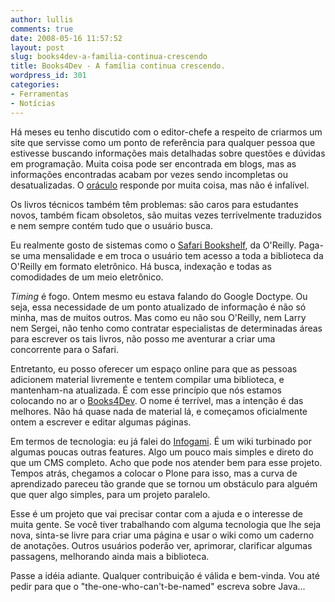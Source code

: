 ```yaml
---
author: lullis
comments: true
date: 2008-05-16 11:57:52
layout: post
slug: books4dev-a-familia-continua-crescendo
title: Books4Dev - A família continua crescendo.
wordpress_id: 301
categories:
- Ferramentas
- Notícias
---
```


Há meses eu tenho discutido com o editor-chefe a respeito de criarmos um site que servisse como um ponto de referência para qualquer pessoa que estivesse buscando informações mais detalhadas sobre questões e dúvidas em programação. Muita coisa pode ser encontrada em blogs, mas as informações encontradas acabam por vezes sendo incompletas ou desatualizadas. O [oráculo](http://google.com) responde por muita coisa, mas não é infalível.

Os livros técnicos também têm problemas: são caros para estudantes novos, também ficam obsoletos, são muitas vezes terrivelmente traduzidos e nem sempre contém tudo que o usuário busca.

Eu realmente gosto de sistemas como o [Safari Bookshelf](http://safari.oreilly.com/), da O'Reilly. Paga-se uma mensalidade e em troca o usuário tem acesso a toda a biblioteca da O'Reilly em formato eletrônico. Há busca, indexação e todas as comodidades de um meio eletrônico.

_Timing_ é fogo.  Ontem mesmo eu estava falando do Google Doctype. Ou seja, essa necessidade de um ponto atualizado de informação é não só minha, mas de muitos outros. Mas como eu não sou O'Reilly, nem Larry nem Sergei, não tenho como contratar especialistas de determinadas áreas para escrever os tais livros, não posso me aventurar a criar uma concorrente para o Safari.

Entretanto, eu posso oferecer um espaço online para que as pessoas adicionem material livremente e tentem compilar uma biblioteca, e mantenham-na atualizada. É com esse princípio que nós estamos colocando no ar o [Books4Dev](http://books4dev.com). O nome é terrível, mas a intenção é das melhores. Não há quase nada de material lá, e começamos oficialmente ontem a escrever e editar algumas páginas.

Em termos de tecnologia: eu já falei do [Infogami](http://log4dev.com/2008/05/06/infogami/). É um wiki turbinado por algumas poucas outras features. Algo um pouco mais simples e direto do que um CMS completo. Acho que pode nos atender bem para esse projeto. Tempos atrás, chegamos a colocar o Plone para isso, mas a curva de aprendizado pareceu tão grande que se tornou um obstáculo para alguém que quer algo simples, para um projeto paralelo.

Esse é um projeto que vai precisar contar com a ajuda  e o interesse de muita gente. Se você tiver trabalhando com alguma tecnologia que lhe seja nova, sinta-se livre para criar uma página e usar o wiki como um caderno de anotações. Outros usuários poderão ver, aprimorar, clarificar algumas passagens, melhorando ainda mais a biblioteca.

Passe a idéia adiante.  Qualquer contribuição é válida e bem-vinda. Vou até pedir para que o "the-one-who-can't-be-named" escreva sobre Java...
